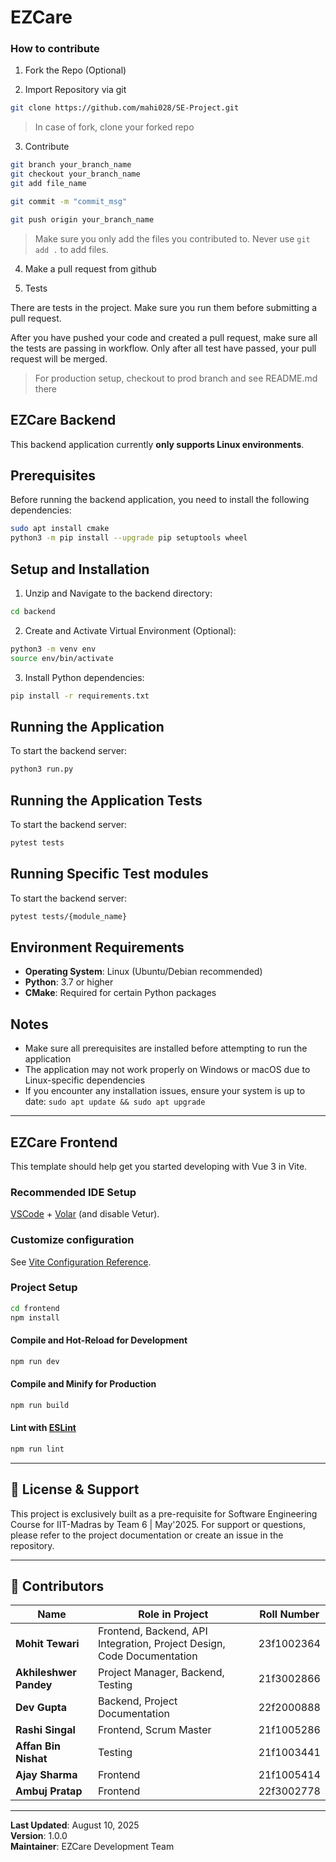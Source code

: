 # EZCare

### How to contribute

1. Fork the Repo \(Optional\)

2. Import Repository via git

```bash
git clone https://github.com/mahi028/SE-Project.git
```

> In case of fork, clone your forked repo

3. Contribute

```bash
git branch your_branch_name
git checkout your_branch_name
git add file_name
```

```bash
git commit -m "commit_msg"
```

```bash
git push origin your_branch_name
```

> Make sure you only add the files you contributed to. Never use `git add .` to add files.

4. Make a pull request from github

5. Tests 

There are tests in the project. Make sure you run them before submitting a pull request.

After you have pushed your code and created a pull request, make sure all the tests are passing in workflow. Only after all test have passed, your pull request will be merged.

> For production setup, checkout to prod branch and see README.md there

## EZCare Backend

This backend application currently **only supports Linux environments**.

## Prerequisites

Before running the backend application, you need to install the following dependencies:

```sh
sudo apt install cmake
python3 -m pip install --upgrade pip setuptools wheel
```

## Setup and Installation

1. Unzip and Navigate to the backend directory:
```sh
cd backend
```

2. Create and Activate Virtual Environment (Optional):
```sh
python3 -m venv env
source env/bin/activate
```

3. Install Python dependencies:
```sh
pip install -r requirements.txt
```

## Running the Application

To start the backend server:

```sh
python3 run.py
```

## Running the Application Tests

To start the backend server:

```sh
pytest tests
```

## Running Specific Test modules

To start the backend server:

```sh
pytest tests/{module_name}
```

## Environment Requirements

- **Operating System**: Linux (Ubuntu/Debian recommended)
- **Python**: 3.7 or higher
- **CMake**: Required for certain Python packages

## Notes

- Make sure all prerequisites are installed before attempting to run the application
- The application may not work properly on Windows or macOS due to Linux-specific dependencies
- If you encounter any installation issues, ensure your system is up to date: `sudo apt update && sudo apt upgrade`


---

## EZCare Frontend

This template should help get you started developing with Vue 3 in Vite.

### Recommended IDE Setup

[VSCode](https://code.visualstudio.com/) + [Volar](https://marketplace.visualstudio.com/items?itemName=Vue.volar) (and disable Vetur).

### Customize configuration

See [Vite Configuration Reference](https://vite.dev/config/).

### Project Setup

```sh
cd frontend
npm install
```

#### Compile and Hot-Reload for Development

```sh
npm run dev
```

#### Compile and Minify for Production

```sh
npm run build
```

#### Lint with [ESLint](https://eslint.org/)

```sh
npm run lint
```

---

## 📝 License & Support

This project is exclusively built as a pre-requisite for Software Engineering Course for IIT-Madras by Team 6 | May'2025. For support or questions, please refer to the project documentation or create an issue in the repository.

---

## 👥 Contributors

| Name | Role in Project | Roll Number |
|------|-----------------|-------------|
| **Mohit Tewari** | Frontend, Backend, API Integration, Project Design, Code Documentation | 23f1002364 |
| **Akhileshwer Pandey** | Project Manager, Backend, Testing | 21f3002866 |
| **Dev Gupta** | Backend, Project Documentation | 22f2000888 |
| **Rashi Singal** | Frontend, Scrum Master | 21f1005286 |
| **Affan Bin Nishat** | Testing | 21f1003441 |
| **Ajay Sharma** | Frontend | 21f1005414 |
| **Ambuj Pratap** | Frontend | 22f3002778 |

---

**Last Updated**: August 10, 2025  
**Version**: 1.0.0  
**Maintainer**: EZCare Development Team
